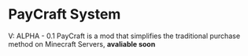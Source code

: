 # PayCraft System
V: ALPHA - 0.1
PayCraft is a mod that simplifies the traditional purchase method on Minecraft Servers, **avaliable soon**
